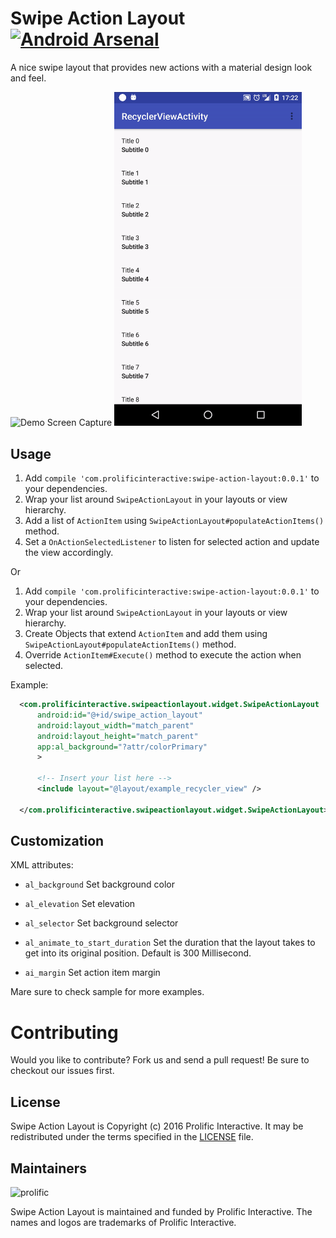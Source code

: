 Swipe Action Layout [![Android Arsenal](https://img.shields.io/badge/Android%20Arsenal-swipe--action--layout-blue.svg?style=true)](https://android-arsenal.com/details/1/3598)
===================

A nice swipe layout that provides new actions with a material design look and feel.

<img src="/images/demo1.gif" alt="Demo Screen Capture" width="300px" />
<img src="/images/demo2.gif" alt="Demo Screen Capture" width="300px" />

Usage
-----

1. Add `compile 'com.prolificinteractive:swipe-action-layout:0.0.1'` to your dependencies.
2. Wrap your list around `SwipeActionLayout` in your layouts or view hierarchy.
3. Add a list of `ActionItem` using `SwipeActionLayout#populateActionItems()` method.
4. Set a `OnActionSelectedListener` to listen for selected action and update the view accordingly.

Or

1. Add `compile 'com.prolificinteractive:swipe-action-layout:0.0.1'` to your dependencies.
2. Wrap your list around `SwipeActionLayout` in your layouts or view hierarchy.
3. Create Objects that extend `ActionItem` and add them using `SwipeActionLayout#populateActionItems()` method.
4. Override `ActionItem#Execute()` method to execute the action when selected.

Example:

```xml
  <com.prolificinteractive.swipeactionlayout.widget.SwipeActionLayout
      android:id="@+id/swipe_action_layout"
      android:layout_width="match_parent"
      android:layout_height="match_parent"
      app:al_background="?attr/colorPrimary"
      >
      
      <!-- Insert your list here -->
      <include layout="@layout/example_recycler_view" />
  
  </com.prolificinteractive.swipeactionlayout.widget.SwipeActionLayout>
```

Customization
-------------

XML attributes:

- `al_background` Set background color
- `al_elevation` Set elevation 
- `al_selector` Set background selector
- `al_animate_to_start_duration` Set the duration that the layout takes to get into its original position. Default is 300 Millisecond.

- `ai_margin` Set action item margin

Mare sure to check sample for more examples.

Contributing
============

Would you like to contribute? Fork us and send a pull request! Be sure to checkout our issues first.

## License

Swipe Action Layout is Copyright (c) 2016 Prolific Interactive. It may be redistributed under the terms specified in the [LICENSE] file.

[LICENSE]: /LICENSE

## Maintainers

![prolific](https://s3.amazonaws.com/prolificsitestaging/logos/Prolific_Logo_Full_Color.png)

Swipe Action Layout is maintained and funded by Prolific Interactive. The names and logos are trademarks of Prolific Interactive.
